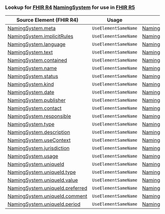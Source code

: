 ### Lookup for [FHIR R4](https://hl7.org/fhir/R4/) [NamingSystem](https://hl7.org/fhir/R4/NamingSystem.html) for use in [FHIR R5](https://hl7.org/fhir/R5/)

| Source Element (FHIR R4) | Usage | Target |
| -------------- | ----- | ------ |
| [NamingSystem.meta](https://hl7.org/fhir/R4/NamingSystem.html#resource) | `UseElementSameName` | [NamingSystem.meta](https://hl7.org/fhir/R5/NamingSystem.html#resource) |
| [NamingSystem.implicitRules](https://hl7.org/fhir/R4/NamingSystem.html#resource) | `UseElementSameName` | [NamingSystem.implicitRules](https://hl7.org/fhir/R5/NamingSystem.html#resource) |
| [NamingSystem.language](https://hl7.org/fhir/R4/NamingSystem.html#resource) | `UseElementSameName` | [NamingSystem.language](https://hl7.org/fhir/R5/NamingSystem.html#resource) |
| [NamingSystem.text](https://hl7.org/fhir/R4/NamingSystem.html#resource) | `UseElementSameName` | [NamingSystem.text](https://hl7.org/fhir/R5/NamingSystem.html#resource) |
| [NamingSystem.contained](https://hl7.org/fhir/R4/NamingSystem.html#resource) | `UseElementSameName` | [NamingSystem.contained](https://hl7.org/fhir/R5/NamingSystem.html#resource) |
| [NamingSystem.name](https://hl7.org/fhir/R4/NamingSystem.html#resource) | `UseElementSameName` | [NamingSystem.name](https://hl7.org/fhir/R5/NamingSystem.html#resource) |
| [NamingSystem.status](https://hl7.org/fhir/R4/NamingSystem.html#resource) | `UseElementSameName` | [NamingSystem.status](https://hl7.org/fhir/R5/NamingSystem.html#resource) |
| [NamingSystem.kind](https://hl7.org/fhir/R4/NamingSystem.html#resource) | `UseElementSameName` | [NamingSystem.kind](https://hl7.org/fhir/R5/NamingSystem.html#resource) |
| [NamingSystem.date](https://hl7.org/fhir/R4/NamingSystem.html#resource) | `UseElementSameName` | [NamingSystem.date](https://hl7.org/fhir/R5/NamingSystem.html#resource) |
| [NamingSystem.publisher](https://hl7.org/fhir/R4/NamingSystem.html#resource) | `UseElementSameName` | [NamingSystem.publisher](https://hl7.org/fhir/R5/NamingSystem.html#resource) |
| [NamingSystem.contact](https://hl7.org/fhir/R4/NamingSystem.html#resource) | `UseElementSameName` | [NamingSystem.contact](https://hl7.org/fhir/R5/NamingSystem.html#resource) |
| [NamingSystem.responsible](https://hl7.org/fhir/R4/NamingSystem.html#resource) | `UseElementSameName` | [NamingSystem.responsible](https://hl7.org/fhir/R5/NamingSystem.html#resource) |
| [NamingSystem.type](https://hl7.org/fhir/R4/NamingSystem.html#resource) | `UseElementSameName` | [NamingSystem.type](https://hl7.org/fhir/R5/NamingSystem.html#resource) |
| [NamingSystem.description](https://hl7.org/fhir/R4/NamingSystem.html#resource) | `UseElementSameName` | [NamingSystem.description](https://hl7.org/fhir/R5/NamingSystem.html#resource) |
| [NamingSystem.useContext](https://hl7.org/fhir/R4/NamingSystem.html#resource) | `UseElementSameName` | [NamingSystem.useContext](https://hl7.org/fhir/R5/NamingSystem.html#resource) |
| [NamingSystem.jurisdiction](https://hl7.org/fhir/R4/NamingSystem.html#resource) | `UseElementSameName` | [NamingSystem.jurisdiction](https://hl7.org/fhir/R5/NamingSystem.html#resource) |
| [NamingSystem.usage](https://hl7.org/fhir/R4/NamingSystem.html#resource) | `UseElementSameName` | [NamingSystem.usage](https://hl7.org/fhir/R5/NamingSystem.html#resource) |
| [NamingSystem.uniqueId](https://hl7.org/fhir/R4/NamingSystem.html#resource) | `UseElementSameName` | [NamingSystem.uniqueId](https://hl7.org/fhir/R5/NamingSystem.html#resource) |
| [NamingSystem.uniqueId.type](https://hl7.org/fhir/R4/NamingSystem.html#resource) | `UseElementSameName` | [NamingSystem.uniqueId.type](https://hl7.org/fhir/R5/NamingSystem.html#resource) |
| [NamingSystem.uniqueId.value](https://hl7.org/fhir/R4/NamingSystem.html#resource) | `UseElementSameName` | [NamingSystem.uniqueId.value](https://hl7.org/fhir/R5/NamingSystem.html#resource) |
| [NamingSystem.uniqueId.preferred](https://hl7.org/fhir/R4/NamingSystem.html#resource) | `UseElementSameName` | [NamingSystem.uniqueId.preferred](https://hl7.org/fhir/R5/NamingSystem.html#resource) |
| [NamingSystem.uniqueId.comment](https://hl7.org/fhir/R4/NamingSystem.html#resource) | `UseElementSameName` | [NamingSystem.uniqueId.comment](https://hl7.org/fhir/R5/NamingSystem.html#resource) |
| [NamingSystem.uniqueId.period](https://hl7.org/fhir/R4/NamingSystem.html#resource) | `UseElementSameName` | [NamingSystem.uniqueId.period](https://hl7.org/fhir/R5/NamingSystem.html#resource) |
